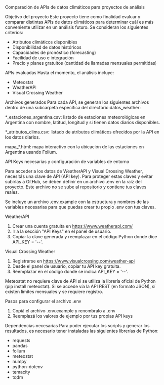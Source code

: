 Comparación de APIs de datos climáticos para proyectos de análisis

Objetivo del proyecto
Este proyecto tiene como finalidad evaluar y comparar distintas APIs de datos climáticos para determinar cuál es más conveniente utilizar en un análisis futuro.
Se consideran los siguientes criterios:

- Atributos climáticos disponibles
- Disponibilidad de datos históricos
- Capacidades de pronóstico (forecasting)
- Facilidad de uso e integración 
- Precio y planes gratuitos (cantidad de llamadas mensuales permitidas)


APIs evaluadas
Hasta el momento, el análisis incluye:

- Meteostat
- WeatherAPI
- Visual Crossing Weather


Archivos generados
Para cada API, se generan los siguientes archivos dentro de una subcarpeta específica del directorio datos_weather:

*_estaciones_argentina.csv: listado de estaciones meteorológicas en Argentina con nombre, latitud, longitud y si tienen datos diarios disponibles.

*_atributos_clima.csv: listado de atributos climáticos ofrecidos por la API en los datos diarios.

mapa_*.html: mapa interactivo con la ubicación de las estaciones en Argentina usando Folium.

    
API Keys necesarias y configuración de variables de entorno

Para acceder a los datos de WeatherAPI y Visual Crossing Weather, necesitás una clave de API (API key). Para proteger estas claves y evitar subirlas a GitHub, se deben definir en un archivo .env en la raíz del proyecto. Este archivo no se sube al repositorio y contiene tus claves reales.

Se incluye un archivo .env.example con la estructura y nombres de las variables necesarias para que puedas crear tu propio .env con tus claves.

WeatherAPI

1. Crear una cuenta gratuita en https://www.weatherapi.com/
2. Ir a la sección "API Keys" en el panel de usuario.
3. Copiar la clave generada y reemplazar en el código Python donde dice API_KEY = '--'.

Visual Crossing Weather

1. Registrarse en https://www.visualcrossing.com/weather-api
2. Desde el panel de usuario, copiar tu API key gratuita.
3. Reemplazar en el código donde se indica API_KEY = '--'.
   
Meteostat no requiere clave de API si se utiliza la librería oficial de Python (pip install meteostat).
Si se accede vía la API REST (en formato JSON), sí existen límites mensuales y se requiere registro.

Pasos para configurar el archivo .env
1. Copiá el archivo .env.example y renombralo a .env
2. Reemplazá los valores de ejemplo por tus propias API keys

Dependencias necesarias
Para poder ejecutar los scripts y generar los resultados, es necesario tener instaladas las siguientes librerías de Python:

- requests
- pandas
- folium
- meteostat
- numpy
- python-dotenv
- temacity
- tqdm
